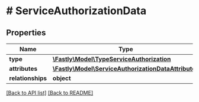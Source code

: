 # # ServiceAuthorizationData

## Properties

Name | Type | Description | Notes
------------ | ------------- | ------------- | -------------
**type** | [**\Fastly\Model\TypeServiceAuthorization**](TypeServiceAuthorization.md) |  | [optional] 
**attributes** | [**\Fastly\Model\ServiceAuthorizationDataAttributes**](ServiceAuthorizationDataAttributes.md) |  | [optional] 
**relationships** | **object** |  | [optional] 


[[Back to API list]](../../README.md#endpoints) [[Back to README]](../../README.md)
